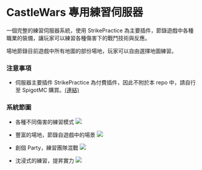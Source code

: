 # CastleWars 專用練習伺服器
一個完整的練習伺服器系統，使用 StrikePractice 為主要插件，節錄遊戲中各種職業的裝備，讓玩家可以練習各種傷害下的戰鬥技術與反應。

場地節錄目前遊戲中所有地圖的部份場地，玩家可以自由選擇地圖練習。

### 注意事項
- 伺服器主要插件 StrikePractice 為付費插件，因此不附於本 repo 中，請自行至 SpigotMC 購買。[(連結)](https://www.spigotmc.org/resources/46906/)

### 系統節圖
- 各種不同傷害的練習模式
![](https://imgur.com/KeroTff.png)

- 豐富的場地，節錄自遊戲中的場景
![](https://imgur.com/c2jq86Y.png)
- 創個 Party，練習團隊混戰
![](https://imgur.com/YwJeOhS.png)
- 沈浸式的練習，提昇實力
![](https://imgur.com/F03sVGS.png)
